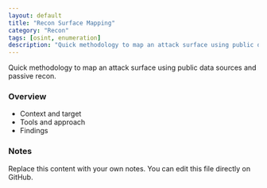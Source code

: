 ```yaml
---
layout: default
title: "Recon Surface Mapping"
category: "Recon"
tags: [osint, enumeration]
description: "Quick methodology to map an attack surface using public data sources and passive recon."
---
```


<div class="post">
<p>Quick methodology to map an attack surface using public data sources and passive recon.</p>

<h3>Overview</h3>
<ul>
  <li>Context and target</li>
  <li>Tools and approach</li>
  <li>Findings</li>
</ul>

<h3>Notes</h3>
<p>Replace this content with your own notes. You can edit this file directly on GitHub.</p>
</div>